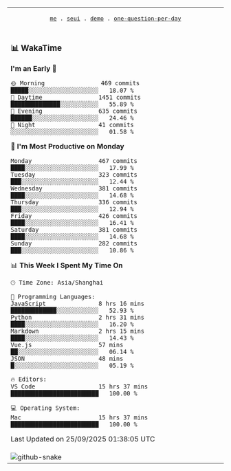 
<div align="center">

<table>
<tr><td>
  <p align="center">
  <samp>
    <a href="https://github.com/seaeam/seaeam">me</a> .
    <a href="https://github.com/SeaMmMm/se-element">seui</a> .
    <a href="https://github.com/seaeam/project-demo">demo</a> .
    <a href="https://github.com/506-FETL/one-question-per-day">one-question-per-day</a>
    
  </samp>
    </p>
</td></tr>

<tr><td>

### 📊 WakaTime

<!--START_SECTION:waka-->
**I'm an Early 🐤** 

```text
🌞 Morning                469 commits         █████░░░░░░░░░░░░░░░░░░░░   18.07 % 
🌆 Daytime                1451 commits        ██████████████░░░░░░░░░░░   55.89 % 
🌃 Evening                635 commits         ██████░░░░░░░░░░░░░░░░░░░   24.46 % 
🌙 Night                  41 commits          ░░░░░░░░░░░░░░░░░░░░░░░░░   01.58 % 
```
📅 **I'm Most Productive on Monday** 

```text
Monday                   467 commits         ████░░░░░░░░░░░░░░░░░░░░░   17.99 % 
Tuesday                  323 commits         ███░░░░░░░░░░░░░░░░░░░░░░   12.44 % 
Wednesday                381 commits         ████░░░░░░░░░░░░░░░░░░░░░   14.68 % 
Thursday                 336 commits         ███░░░░░░░░░░░░░░░░░░░░░░   12.94 % 
Friday                   426 commits         ████░░░░░░░░░░░░░░░░░░░░░   16.41 % 
Saturday                 381 commits         ████░░░░░░░░░░░░░░░░░░░░░   14.68 % 
Sunday                   282 commits         ███░░░░░░░░░░░░░░░░░░░░░░   10.86 % 
```


📊 **This Week I Spent My Time On** 

```text
🕑︎ Time Zone: Asia/Shanghai

💬 Programming Languages: 
JavaScript               8 hrs 16 mins       █████████████░░░░░░░░░░░░   52.93 % 
Python                   2 hrs 31 mins       ████░░░░░░░░░░░░░░░░░░░░░   16.20 % 
Markdown                 2 hrs 15 mins       ████░░░░░░░░░░░░░░░░░░░░░   14.43 % 
Vue.js                   57 mins             ██░░░░░░░░░░░░░░░░░░░░░░░   06.14 % 
JSON                     48 mins             █░░░░░░░░░░░░░░░░░░░░░░░░   05.19 % 

🔥 Editors: 
VS Code                  15 hrs 37 mins      █████████████████████████   100.00 % 

💻 Operating System: 
Mac                      15 hrs 37 mins      █████████████████████████   100.00 % 
```


 Last Updated on 25/09/2025 01:38:05 UTC
<!--END_SECTION:waka-->
</td></tr>

<tr><td>
  <img alt="github-snake" src="profile-snake-contrib/github-user-contribution.svg"/>
</td></tr>

</table>
